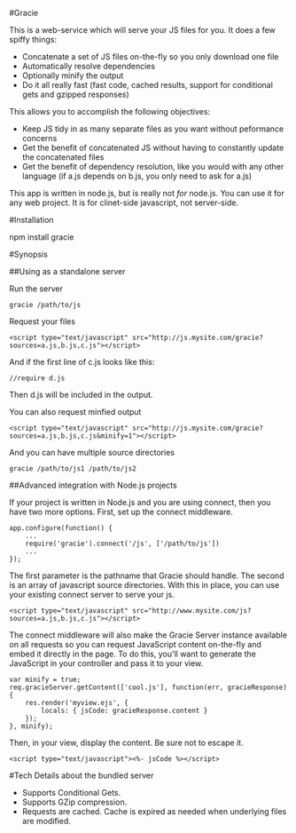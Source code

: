 #Gracie

This is a web-service which will serve your JS files for you. It does a few spiffy things:

 * Concatenate a set of JS files on-the-fly so you only download one file
 * Automatically resolve dependencies
 * Optionally minify the output
 * Do it all really fast (fast code, cached results, support for conditional gets and gzipped responses)

This allows you to accomplish the following objectives:

 * Keep JS tidy in as many separate files as you want without peformance concerns
 * Get the benefit of concatenated JS without having to constantly update the concatenated files
 * Get the benefit of dependency resolution, like you would with any other language (if a.js depends on b.js, you only need to ask for a.js)

This app is written in node.js, but is really not *for* node.js. You can use it for any web project. It is for clinet-side javascript, not server-side.

#Installation

npm install gracie

#Synopsis

##Using as a standalone server

Run the server

    gracie /path/to/js

Request your files

    <script type="text/javascript" src="http://js.mysite.com/gracie?sources=a.js,b.js,c.js"></script>

And if the first line of c.js looks like this:

    //require d.js

Then d.js will be included in the output.

You can also request minfied output

    <script type="text/javascript" src="http://js.mysite.com/gracie?sources=a.js,b.js,c.js&minify=1"></script>

And you can have multiple source directories

    gracie /path/to/js1 /path/to/js2

##Advanced integration with Node.js projects

If your project is written in Node.js and you are using connect, then you have two more options. First,
set up the connect middleware.

    app.configure(function() {
        ...
        require('gracie').connect('/js', ['/path/to/js'])
        ...
    });

The first parameter is the pathname that Gracie should handle. The second is an array of javascript
source directories. With this in place, you can use your existing connect server to serve your js.

    <script type="text/javascript" src="http://www.mysite.com/js?sources=a.js,b.js,c.js"></script>

The connect middleware will also make the Gracie Server instance available on all requests so you can request
JavaScript content on-the-fly and embed it directly in the page. To do this, you'll want to generate
the JavaScript in your controller and pass it to your view.

    var minify = true;
    req.gracieServer.getContent(['cool.js'], function(err, gracieResponse) {
        res.render('myview.ejs', {
            locals: { jsCode: gracieResponse.content }
        }); 
    }, minify);

Then, in your view, display the content. Be sure not to escape it.

    <script type="text/javascript"><%- jsCode %></script>

#Tech Details about the bundled server

 * Supports Conditional Gets.
 * Supports GZip compression.
 * Requests are cached. Cache is expired as needed when underlying files are modified.
